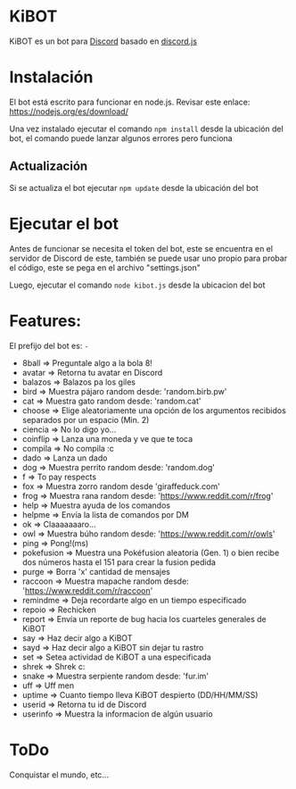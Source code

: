 # KiBOT
KiBOT es un bot para <a href="https://discordapp.com/">Discord</a> basado en <a href="https://github.com/hydrabolt/discord.js/">discord.js</a>

# Instalación
El bot está escrito para funcionar en node.js. Revisar este enlace: https://nodejs.org/es/download/

Una vez instalado ejecutar el comando `npm install` desde la ubicación del bot, el comando puede lanzar algunos errores pero funciona

## Actualización
Si se actualiza el bot ejecutar `npm update` desde la ubicación del bot

# Ejecutar el bot
Antes de funcionar se necesita el token del bot, este se encuentra en el servidor de Discord de este, también se puede usar uno propio para probar el código, este se pega en el archivo "settings.json"

Luego, ejecutar el comando `node kibot.js` desde la ubicacion del bot

# Features:

El prefijo del bot es: `-`

- 8ball => Preguntale algo a la bola 8!
- avatar => Retorna tu avatar en Discord
- balazos => Balazos pa los giles
- bird => Muestra pájaro random desde: 'random.birb.pw'
- cat => Muestra gato random desde: 'random.cat'
- choose => Elige aleatoriamente una opción de los argumentos recibidos separados por un espacio (Min. 2)
- ciencia => No lo digo yo...
- coinflip => Lanza una moneda y ve que te toca
- compila => No compila :c
- dado => Lanza un dado
- dog => Muestra perrito random desde: 'random.dog'
- f => To pay respects
- fox => Muestra zorro random desde 'giraffeduck.com'
- frog => Muestra rana random desde: 'https://www.reddit.com/r/frog'
- help => Muestra ayuda de los comandos
- helpme => Envía la lista de comandos por DM
- ok => Claaaaaaaro...
- owl => Muestra búho random desde: 'https://www.reddit.com/r/owls'
- ping => Pong!(ms)
- pokefusion => Muestra una Pokéfusion aleatoria (Gen. 1) o bien recibe dos números hasta el 151 para crear la fusion pedida
- purge => Borra 'x' cantidad de mensajes
- raccoon => Muestra mapache random desde: 'https://www.reddit.com/r/raccoon'
- remindme => Deja recordarte algo en un tiempo especificado
- repoio => Rechicken
- report => Envía un reporte de bug hacia los cuarteles generales de KiBOT
- say => Haz decir algo a KiBOT
- sayd => Haz decir algo a KiBOT sin dejar tu rastro
- set => Setea actividad de KiBOT a una especificada
- shrek => Shrek c:
- snake => Muestra serpiente random desde: 'fur.im'
- uff => Uff men
- uptime => Cuanto tiempo lleva KiBOT despierto (DD/HH/MM/SS)
- userid => Retorna tu id de Discord
- userinfo => Muestra la informacion de algún usuario

# ToDo
Conquistar el mundo, etc...
